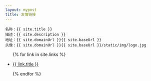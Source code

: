 ```yaml
---
layout: mypost
title: 友情链接
---
```


```
名称：{{ site.title }}
描述：{{ site.description }}
地址：{{ site.domainUrl }}{{ site.baseUrl }}
头像：{{ site.domainUrl }}{{ site.baseUrl }}/static/img/logo.jpg
```

<ul>
  {% for link in site.links %}
  <li>
    <p><a href="{{ link.url }}" title="{{ link.desc }}" target="_blank" >{{ link.title }}</a></p>
  </li>
  {% endfor %}
</ul>
